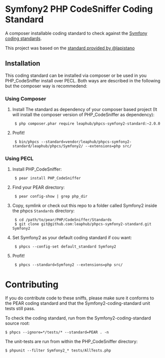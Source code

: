 # Symfony2 PHP CodeSniffer Coding Standard

A composer installable coding standard to check against the [Symfony coding standards](http://symfony.com/doc/current/contributing/code/standards.html).

This project was based on the [standard provided by @lapistano](https://github.com/lapistano/Symfony2-coding-standard)

## Installation

This coding standard can be installed via composer or be used in you PHP_CodeSniffer install over PECL. Both ways are
described in the following but the composer way is recommedend:

### Using Composer

1. Install The standard as dependency of your composer based project (It will install the composer version of PHP_CodeSniffer as dependency):

        $ php composer.phar require leaphub/phpcs-symfony2-standard:~2.0.0

2. Profit!

        $ bin/phpcs --standard=vendor/leaphub/phpcs-symfony2-standard/leaphub/phpcs/Symfony2/ --extensions=php src/

### Using PECL

1. Install PHP_CodeSniffer:

        $ pear install PHP_CodeSniffer

2. Find your PEAR directory:

        $ pear config-show | grep php_dir

3. Copy, symlink or check out this repo to a folder called Symfony2 inside the
   phpcs `Standards` directory:

        $ cd /path/to/pear/PHP/CodeSniffer/Standards
        $ git clone git@github.com:leaphub/phpcs-symfony2-standard.git Symfony2

4. Set Symfony2 as your default coding standard if cou want:

        $ phpcs --config-set default_standard Symfony2

5. Profit!

        $ phpcs --standard=Symfony2 --extensions=php src/

# Contributing

If you do contribute code to these sniffs, please make sure it conforms to the PEAR
coding standard and that the Symfony2-coding-standard unit tests still pass.

To check the coding standard, run from the Symfony2-coding-standard source root:

    $ phpcs --ignore=*/tests/* --standard=PEAR . -n

The unit-tests are run from within the PHP_CodeSniffer directory:

    $ phpunit --filter Symfony2_* tests/AllTests.php
